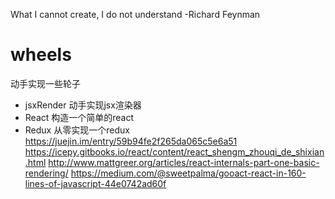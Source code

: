 
What I cannot create, I do not understand  -Richard Feynman

# wheels
动手实现一些轮子
- jsxRender 动手实现jsx渲染器
- React 构造一个简单的react
- Redux 从零实现一个redux
https://juejin.im/entry/59b94fe2f265da065c5e6a51
https://icepy.gitbooks.io/react/content/react_shengm_zhouqi_de_shixian.html
http://www.mattgreer.org/articles/react-internals-part-one-basic-rendering/
https://medium.com/@sweetpalma/gooact-react-in-160-lines-of-javascript-44e0742ad60f